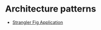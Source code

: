 # Architecture patterns

- [Strangler Fig Application](https://martinfowler.com/bliki/StranglerFigApplication.html)
